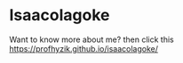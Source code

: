 # Isaacolagoke
Want to know more about me? then click this https://profhyzik.github.io/isaacolagoke/
